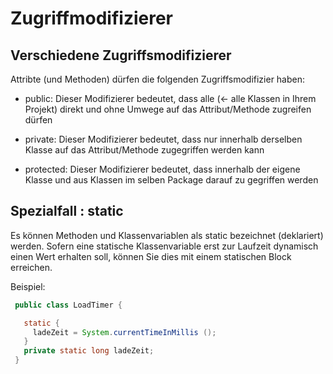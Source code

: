 # Zugriffmodifizierer

## Verschiedene Zugriffsmodifizierer

Attribte (und Methoden) dürfen die folgenden Zugriffsmodifizier haben:

* public: Dieser Modifizierer bedeutet, dass alle (<- alle Klassen in Ihrem Projekt) direkt und ohne Umwege auf das Attribut/Methode zugreifen dürfen

* private: Dieser Modifizierer bedeutet, dass nur innerhalb derselben Klasse auf das Attribut/Methode zugegriffen werden kann

* protected: Dieser Modifizierer bedeutet, dass innerhalb der eigene Klasse und aus Klassen im selben Package darauf zu gegriffen werden

## Spezialfall : static

Es können Methoden und Klassenvariablen als static bezeichnet (deklariert) werden.
Sofern eine statische Klassenvariable erst zur Laufzeit dynamisch einen Wert erhalten soll, können Sie dies mit einem statischen Block erreichen.

Beispiel:

```java
 public class LoadTimer {

   static {
     ladeZeit = System.currentTimeInMillis ();
   }
   private static long ladeZeit;
 }
 ```